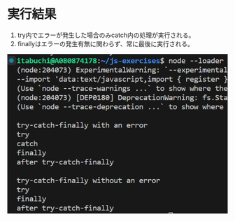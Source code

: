 # 実行結果

1. try内でエラーが発生した場合のみcatch内の処理が実行される。
2. finallyはエラーの発生有無に関わらず、常に最後に実行される。

![Alt text](image-1.png)
